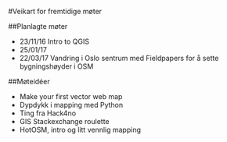 #Veikart for fremtidige møter

##Planlagte møter

* 23/11/16 Intro to QGIS
* 25/01/17 
* 22/03/17 Vandring i Oslo sentrum med Fieldpapers for å sette bygningshøyder i OSM

##Møteidéer

* Make your first vector web map
* Dypdykk i mapping med Python
* Ting fra Hack4no
* GIS Stackexchange roulette
* HotOSM, intro og litt vennlig mapping
